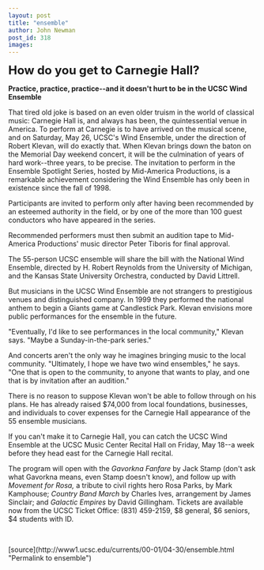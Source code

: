 ```yaml
---
layout: post
title: "ensemble"
author: John Newman
post_id: 318
images:
---
```


<p>
  <font size="5"><b>How do you get to Carnegie Hall?</b></font>
</p>
<p>
  <b>Practice, practice, practice--and it doesn't hurt to be in the UCSC Wind Ensemble</b>
</p>
<p>
  That tired old joke is based on an even older truism in the world of classical music: Carnegie Hall is, and always has been, the quintessential venue in America. To perform at Carnegie is to have arrived on the musical scene, and on Saturday, May 26, UCSC's Wind Ensemble, under the direction of Robert Klevan, will do exactly that. When Klevan brings down the baton on the Memorial Day weekend concert, it will be the culmination of years of hard work--three years, to be precise. The invitation to perform in the Ensemble Spotlight Series, hosted by Mid-America Productions, is a remarkable achievement considering the Wind Ensemble has only been in existence since the fall of 1998.
</p>
<p>
  Participants are invited to perform only after having been recommended by an esteemed authority in the field, or by one of the more than 100 guest conductors who have appeared in the series.
</p>
<p>
  Recommended performers must then submit an audition tape to Mid-America Productions' music director Peter Tiboris for final approval.
</p>
<p>
  The 55-person UCSC ensemble will share the bill with the National Wind Ensemble, directed by H. Robert Reynolds from the University of Michigan, and the Kansas State University Orchestra, conducted by David Littrell.
</p>
<p>
  But musicians in the UCSC Wind Ensemble are not strangers to prestigious venues and distinguished company. In 1999 they performed the national anthem to begin a Giants game at Candlestick Park. Klevan envisions more public performances for the ensemble in the future.
</p>
<p>
  "Eventually, I'd like to see performances in the local community," Klevan says. "Maybe a Sunday-in-the-park series."
</p>
<p>
  And concerts aren't the only way he imagines bringing music to the local community. "Ultimately, I hope we have two wind ensembles," he says. "One that is open to the community, to anyone that wants to play, and one that is by invitation after an audition."
</p>
<p>
  There is no reason to suppose Klevan won't be able to follow through on his plans. He has already raised $74,000 from local foundations, businesses, and individuals to cover expenses for the Carnegie Hall appearance of the 55 ensemble musicians.
</p>
<p>
  If you can't make it to Carnegie Hall, you can catch the UCSC Wind Ensemble at the UCSC Music Center Recital Hall on Friday, May 18--a week before they head east for the Carnegie Hall recital.
</p>
<p>
  The program will open with the <i>Gavorkna Fanfare</i> by Jack Stamp (don't ask what Gavorkna means, even Stamp doesn't know), and follow up with <i>Movement for Rosa,</i> a tribute to civil rights hero Rosa Parks, by Mark Kamphouse; <i>Country Band March</i> by Charles Ives, arrangement by James Sinclair; and <i>Galactic Empires</i> by David Gillingham. Tickets are available now from the UCSC Ticket Office: (831) 459-2159, $8 general, $6 seniors, $4 students with ID.
</p>
<p>
  <br>

</p>
[source](http://www1.ucsc.edu/currents/00-01/04-30/ensemble.html "Permalink to ensemble")
